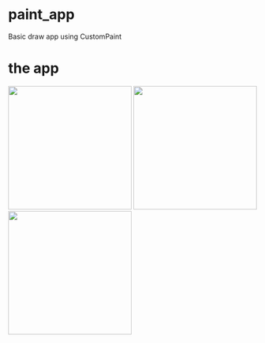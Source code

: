 # paint_app

Basic draw app using CustomPaint 

# the app

<p float="left">
  <img src="https://user-images.githubusercontent.com/62328990/154021504-6acc4833-6742-4309-be07-ca0e201215bb.gif" width="250">
  <img src="https://user-images.githubusercontent.com/62328990/154019808-3077569d-8c8c-4038-98e3-eb16fad40faf.png" width="250">
<img src="https://user-images.githubusercontent.com/62328990/154019846-a9ab0fb7-8abf-4e97-b1e6-556e57644408.png" width="250">
</p>


